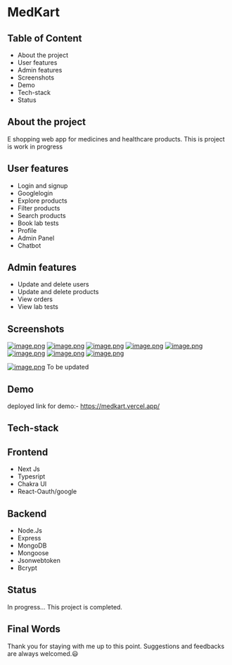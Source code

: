 # MedKart


## Table of Content

- About the project
- User features
- Admin features
- Screenshots
- Demo
- Tech-stack
- Status


## About the project
E shopping web app for medicines and healthcare products. This is project is work in progress

## User features
- Login and signup
- Googlelogin
- Explore products
- Filter products
- Search products
- Book lab tests
- Profile
- Admin Panel
- Chatbot


## Admin features
- Update and delete users
- Update and delete products
- View orders
- View lab tests

## Screenshots
[![image.png](https://i.postimg.cc/7bv5BpGq/image.png)](https://postimg.cc/jnXq2341)
[![image.png](https://i.postimg.cc/DZnkc5yR/image.png)](https://postimg.cc/t1SMq36z)
[![image.png](https://i.postimg.cc/BbbzhzW7/image.png)](https://postimg.cc/JHwK0Pzj)
[![image.png](https://i.postimg.cc/1zKYySsY/image.png)](https://postimg.cc/kVByykVx)
[![image.png](https://i.postimg.cc/kg3j8G5p/image.png)](https://postimg.cc/F7pgX93y)
[![image.png](https://i.postimg.cc/cHHTZ8Dr/image.png)](https://postimg.cc/7CFSnbrk)
[![image.png](https://i.postimg.cc/CMWyPF1j/image.png)](https://postimg.cc/RqQbqxwF)
[![image.png](https://i.postimg.cc/prvfrhCf/image.png)](https://postimg.cc/HcScPLfn)

[![image.png](https://i.postimg.cc/028GqSbx/image.png)](https://postimg.cc/WtHqGhGf)
To be updated
## Demo

deployed link for demo:- https://medkart.vercel.app/

## Tech-stack

## Frontend
- Next Js
- Typesript
- Chakra UI
- React-Oauth/google

## Backend

- Node.Js
- Express
- MongoDB
- Mongoose
- Jsonwebtoken 
- Bcrypt


## Status
In progress...
This project is completed. 
## Final Words

Thank you for staying with me up to this point. Suggestions and feedbacks are always welcomed.😃
